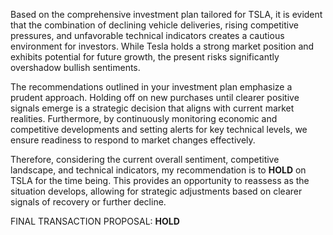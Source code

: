 Based on the comprehensive investment plan tailored for TSLA, it is evident that the combination of declining vehicle deliveries, rising competitive pressures, and unfavorable technical indicators creates a cautious environment for investors. While Tesla holds a strong market position and exhibits potential for future growth, the present risks significantly overshadow bullish sentiments.

The recommendations outlined in your investment plan emphasize a prudent approach. Holding off on new purchases until clearer positive signals emerge is a strategic decision that aligns with current market realities. Furthermore, by continuously monitoring economic and competitive developments and setting alerts for key technical levels, we ensure readiness to respond to market changes effectively.

Therefore, considering the current overall sentiment, competitive landscape, and technical indicators, my recommendation is to **HOLD** on TSLA for the time being. This provides an opportunity to reassess as the situation develops, allowing for strategic adjustments based on clearer signals of recovery or further decline.

FINAL TRANSACTION PROPOSAL: **HOLD**